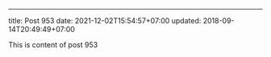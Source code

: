 ---
title: Post 953
date: 2021-12-02T15:54:57+07:00
updated: 2018-09-14T20:49:49+07:00

This is content of post 953
